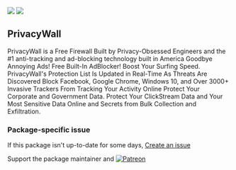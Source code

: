 [![](https://img.shields.io/chocolatey/v/privacywall?color=green&label=privacywall)](https://chocolatey.org/packages/privacywall) [![](https://img.shields.io/chocolatey/dt/privacywall)](https://chocolatey.org/packages/privacywall)

## PrivacyWall
PrivacyWall is a Free Firewall Built by Privacy-Obsessed Engineers and the #1 anti-tracking and
ad-blocking technology built in America
Goodbye Annoying Ads! Free Built-In AdBlocker! Boost Your Surfing Speed. PrivacyWall's Protection List
Is Updated in Real-Time As Threats Are Discovered
Block Facebook, Google Chrome, Windows 10, and Over 3000+ Invasive Trackers From Tracking Your Activity
Online
Protect Your Corporate and Government Data. Protect Your ClickStream Data and Your Most Sensitive Data
Online and Secrets from Bulk Collection and Exfiltration.

### Package-specific issue
If this package isn't up-to-date for some days, [Create an issue](https://github.com/tunisiano187/Chocolatey-packages/issues/new/choose)

Support the package maintainer and [![Patreon](https://cdn.jsdelivr.net/gh/tunisiano187/Chocolatey-packages@d15c4e19c709e7148588d4523ffc6dd3cd3c7e5e/icons/patreon.png)](https://www.patreon.com/bePatron?u=39585820)
